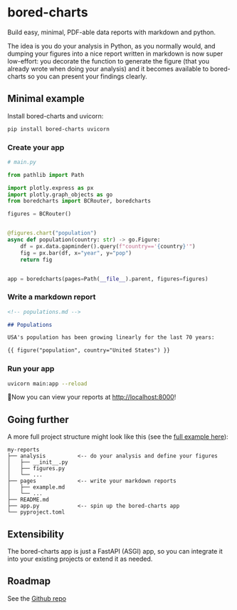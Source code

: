 # bored-charts

Build easy, minimal, PDF-able data reports with markdown and python.

The idea is you do your analysis in Python, as you normally would, and dumping your
figures into a nice report written in markdown is now super low-effort: you decorate
the function to generate the figure (that you already wrote when doing your analysis)
and it becomes available to bored-charts so you can present your findings clearly.

## Minimal example

Install bored-charts and uvicorn:

```bash
pip install bored-charts uvicorn
```

### Create your app

```python
# main.py

from pathlib import Path

import plotly.express as px
import plotly.graph_objects as go
from boredcharts import BCRouter, boredcharts

figures = BCRouter()


@figures.chart("population")
async def population(country: str) -> go.Figure:
    df = px.data.gapminder().query(f"country=='{country}'")
    fig = px.bar(df, x="year", y="pop")
    return fig


app = boredcharts(pages=Path(__file__).parent, figures=figures)
```

### Write a markdown report

```md
<!-- populations.md -->

## Populations

USA's population has been growing linearly for the last 70 years:

{{ figure("population", country="United States") }}
```

### Run your app

```bash
uvicorn main:app --reload
```

🎉Now you can view your reports at [http://localhost:8000](http://localhost:8000)!

## Going further

A more full project structure might look like this
(see the [full example here](https://github.com/oliverlambson/bored-charts/tree/main/examples/full)):

```
my-reports
├── analysis          <-- do your analysis and define your figures
│   ├── __init__.py
│   ├── figures.py
│   └── ...
├── pages             <-- write your markdown reports
│   ├── example.md
│   └── ...
├── README.md
├── app.py            <-- spin up the bored-charts app
└── pyproject.toml
```

## Extensibility

The bored-charts app is just a FastAPI (ASGI) app,
so you can integrate it into your existing projects or extend it as needed.

## Roadmap

See the [Github repo](https://github.com/oliverlambson/bored-charts)
